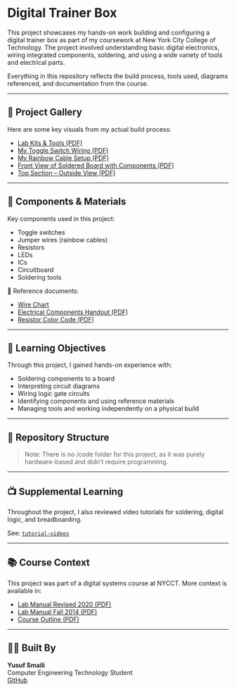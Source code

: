 # Digital Trainer Box

This project showcases my hands-on work building and configuring a digital trainer box as part of my coursework at New York City College of Technology. The project involved understanding basic digital electronics, wiring integrated components, soldering, and using a wide variety of tools and electrical parts.

Everything in this repository reflects the build process, tools used, diagrams referenced, and documentation from the course.

---

## 📸 Project Gallery

Here are some key visuals from my actual build process:

- [Lab Kits & Tools (PDF)](images/Lab%20Kits%20%26%20Tools.pdf)
- [My Toggle Switch Wiring (PDF)](images/Toggle%20Switch%20Wiring.pdf)
- [My Rainbow Cable Setup (PDF)](images/Rainbow%20Cable%20Setup.pdf)
- [Front View of Soldered Board with Components (PDF)](images/Soldered%20Integrated%20Circuit%20Board%20with%20Components%20(FRONT).pdf)
- [Top Section – Outside View (PDF)](images/Top%20Section%20outside%20view%20of%20Digital%20Trainer.pdf)


---

## 🧰 Components & Materials

Key components used in this project:

- Toggle switches  
- Jumper wires (rainbow cables)  
- Resistors  
- LEDs  
- ICs  
- Circuitboard  
- Soldering tools

📝 Reference documents:
- [Wire Chart](docs/Rainbow%20Cable%20Mapping.jpg)
- [Electrical Components Handout (PDF)](docs/Electrical%20Components%20EMT1130.pdf)
- [Resistor Color Code (PDF)](docs/Resistor%20Color%20Code.pdf)

---

## 🧠 Learning Objectives

Through this project, I gained hands-on experience with:
- Soldering components to a board  
- Interpreting circuit diagrams  
- Wiring logic gate circuits  
- Identifying components and using reference materials  
- Managing tools and working independently on a physical build

---

## 📂 Repository Structure

> Note: There is no /code folder for this project, as it was purely hardware-based and didn’t require programming.

---

## 📺 Supplemental Learning

Throughout the project, I also reviewed video tutorials for soldering, digital logic, and breadboarding.

See: [`tutorial-videos`](docs/tutorial-videos)

---

## 📚 Course Context

This project was part of a digital systems course at NYCCT. More context is available in:
- [Lab Manual Revised 2020 (PDF)](docs/EMT%201130%20-%20Lab%20Manual%20Revised%202020.pdf)
- [Lab Manual Fall 2014 (PDF)](docs/EMT1130LabManualFall2014.PDF)
- [Course Outline (PDF)](docs/Identifying%20Electrical%20Components%20for%20EMT%201130%20Kit%20Handout.pdf)

---

## 🙋‍♂️ Built By

**Yusuf Smaili**  
Computer Engineering Technology Student  
[GitHub](https://github.com/yusufsmaili)
